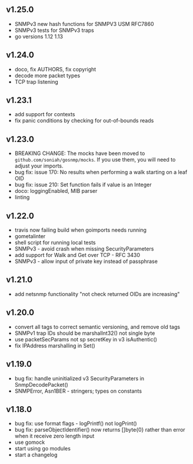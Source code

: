 ## v1.25.0

* SNMPv3 new hash functions for SNMPV3 USM RFC7860
* SNMPv3 tests for SNMPv3 traps
* go versions 1.12 1.13

## v1.24.0

* doco, fix AUTHORS, fix copyright
* decode more packet types
* TCP trap listening

## v1.23.1

* add support for contexts
* fix panic conditions by checking for out-of-bounds reads

## v1.23.0

* BREAKING CHANGE: The mocks have been moved to `github.com/soniah/gosnmp/mocks`.
  If you use them, you will need to adjust your imports.
* bug fix: issue 170: No results when performing a walk starting on a leaf OID
* bug fix: issue 210: Set function fails if value is an Integer
* doco: loggingEnabled, MIB parser
* linting

## v1.22.0

* travis now failing build when goimports needs running
* gometalinter
* shell script for running local tests
* SNMPv3 - avoid crash when missing SecurityParameters
* add support for Walk and Get over TCP - RFC 3430
* SNMPv3 - allow input of private key instead of passphrase

## v1.21.0

* add netsnmp functionality "not check returned OIDs are increasing"

## v1.20.0

* convert all tags to correct semantic versioning, and remove old tags
* SNMPv1 trap IDs should be marshalInt32() not single byte
* use packetSecParams not sp secretKey in v3 isAuthentic()
* fix IPAddress marshalling in Set()

## v1.19.0

* bug fix: handle uninitialized v3 SecurityParameters in SnmpDecodePacket()
* SNMPError, Asn1BER - stringers; types on constants

## v1.18.0

* bug fix: use format flags - logPrintf() not logPrint()
* bug fix: parseObjectIdentifier() now returns []byte{0} rather than error
  when it receive zero length input
* use gomock
* start using go modules
* start a changelog
